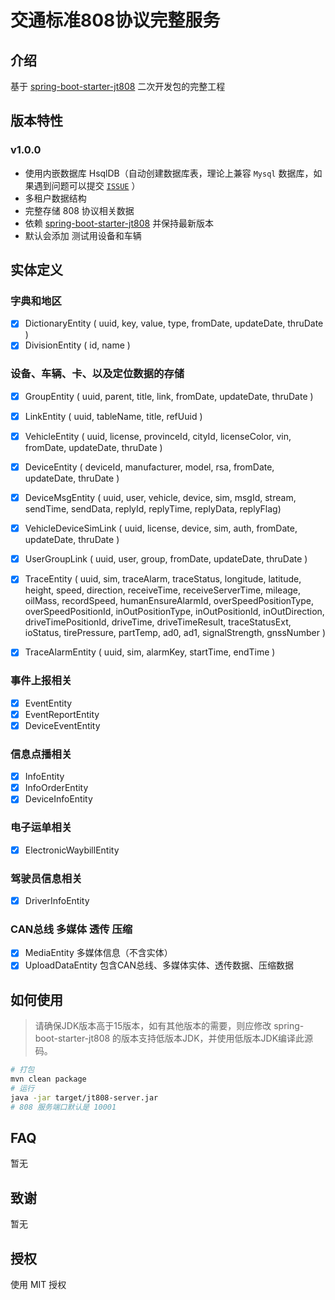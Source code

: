# 交通标准808协议完整服务

## 介绍

基于 [spring-boot-starter-jt808](https://github.com/zhoyq/spring-boot-starter-jt808) 二次开发包的完整工程

## 版本特性

### v1.0.0

- 使用内嵌数据库 HsqlDB（自动创建数据库表，理论上兼容 `Mysql` 数据库，如果遇到问题可以提交 [`ISSUE`](https://github.com/zhoyq/spring-boot-starter-jt808/issues) ）
- 多租户数据结构
- 完整存储 808 协议相关数据
- 依赖 [spring-boot-starter-jt808](https://github.com/zhoyq/spring-boot-starter-jt808) 并保持最新版本
- 默认会添加 测试用设备和车辆

## 实体定义

### 字典和地区

- [x] DictionaryEntity ( uuid, key, value, type, fromDate, updateDate, thruDate )
- [x] DivisionEntity ( id, name )

### 设备、车辆、卡、以及定位数据的存储

- [x] GroupEntity ( uuid, parent, title, link, fromDate, updateDate, thruDate )
- [x] LinkEntity ( uuid, tableName, title, refUuid )
- [x] VehicleEntity ( uuid, license, provinceId, cityId, licenseColor, vin, fromDate, updateDate, thruDate )
- [x] DeviceEntity ( deviceId, manufacturer, model, rsa, fromDate, updateDate, thruDate )
- [x] DeviceMsgEntity ( uuid, user, vehicle, device, sim, msgId, stream, sendTime, sendData, replyId, replyTime, 
                        replyData, replyFlag)
- [x] VehicleDeviceSimLink ( uuid, license, device, sim, auth, fromDate, updateDate, thruDate )
- [x] UserGroupLink ( uuid, user, group, fromDate, updateDate, thruDate )

- [x] TraceEntity ( uuid, sim, traceAlarm, traceStatus, longitude, latitude, height, speed, direction, receiveTime, 
                    receiveServerTime, mileage, oilMass, recordSpeed, humanEnsureAlarmId, overSpeedPositionType, 
                    overSpeedPositionId, inOutPositionType, inOutPositionId, inOutDirection, driveTimePositionId,
                    driveTime, driveTimeResult, traceStatusExt, ioStatus, tirePressure, partTemp, ad0, ad1,
                    signalStrength, gnssNumber )
- [x] TraceAlarmEntity ( uuid, sim, alarmKey, startTime, endTime )

### 事件上报相关

- [x] EventEntity
- [x] EventReportEntity
- [x] DeviceEventEntity

### 信息点播相关

- [x] InfoEntity
- [x] InfoOrderEntity
- [x] DeviceInfoEntity

### 电子运单相关

- [x] ElectronicWaybillEntity

### 驾驶员信息相关

- [x] DriverInfoEntity

### CAN总线 多媒体 透传 压缩

- [x] MediaEntity 多媒体信息（不含实体）
- [x] UploadDataEntity 包含CAN总线、多媒体实体、透传数据、压缩数据

## 如何使用

> 请确保JDK版本高于15版本，如有其他版本的需要，则应修改 spring-boot-starter-jt808 的版本支持低版本JDK，并使用低版本JDK编译此源码。

```bash
# 打包
mvn clean package
# 运行
java -jar target/jt808-server.jar
# 808 服务端口默认是 10001
```

## FAQ

暂无

## 致谢

暂无

## 授权

使用 MIT 授权
